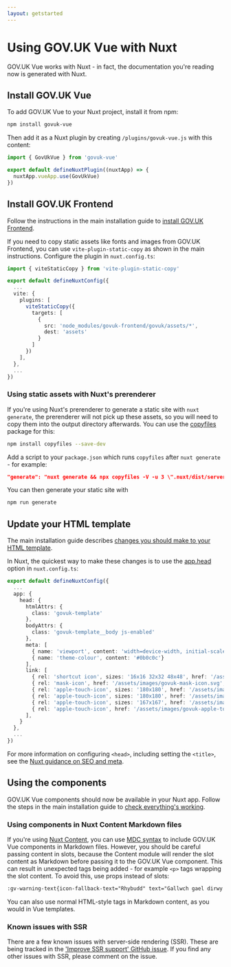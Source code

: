 ```yaml
---
layout: getstarted
---
```


# Using GOV.UK Vue with Nuxt

GOV.UK Vue works with Nuxt - in fact, the documentation you're reading now is generated with Nuxt.

## Install GOV.UK Vue

To add GOV.UK Vue to your Nuxt project, install it from npm:

```sh 
npm install govuk-vue
```

Then add it as a Nuxt plugin by creating `/plugins/govuk-vue.js` with this content:

```js
import { GovUkVue } from 'govuk-vue'

export default defineNuxtPlugin((nuxtApp) => {
  nuxtApp.vueApp.use(GovUkVue)
})
```

## Install GOV.UK Frontend

Follow the instructions in the main installation guide to [install GOV.UK Frontend](/get-started/installing-govuk-vue#install-govuk-frontend).

If you need to copy static assets like fonts and images from GOV.UK Frontend, you can use `vite-plugin-static-copy`
as shown in the main instructions. Configure the plugin in `nuxt.config.ts`:

```ts
import { viteStaticCopy } from 'vite-plugin-static-copy'

export default defineNuxtConfig({
  ...
  vite: {
    plugins: [
      viteStaticCopy({
        targets: [
          {
            src: 'node_modules/govuk-frontend/govuk/assets/*',
            dest: 'assets'
          }
        ]
      })
    ],
  },
  ...
})
```

### Using static assets with Nuxt's prerenderer

If you're using Nuxt's prerenderer to generate a static site with `nuxt generate`, the prerenderer will not pick up these assets, so
you will need to copy them into the output directory afterwards. You can use the [copyfiles](https://github.com/calvinmetcalf/copyfiles#readme)
package for this:

```sh
npm install copyfiles --save-dev
```

Add a script to your `package.json` which runs `copyfiles` after `nuxt generate` - for example:

```json
"generate": "nuxt generate && npx copyfiles -V -u 3 \".nuxt/dist/server/assets/**\" \".output/public\""
```        

You can then generate your static site with 

```sh 
npm run generate
```

## Update your HTML template

The main installation guide describes [changes you should make to your HTML template](/get-started/installing-govuk-vue#update-your-html-template).

In Nuxt, the quickest way to make these changes is to use the 
[app.head](https://nuxt.com/docs/api/configuration/nuxt-config#head) option in `nuxt.config.ts`:

```ts
export default defineNuxtConfig({
  ...
  app: {
    head: {
      htmlAttrs: {
        class: 'govuk-template'
      },
      bodyAttrs: {
        class: 'govuk-template__body js-enabled'
      },
      meta: [
        { name: 'viewport', content: 'width=device-width, initial-scale=1, viewport-fit=cover'},
        { name: 'theme-colour', content: '#0b0c0c'}
      ],
      link: [
        { rel: 'shortcut icon', sizes: '16x16 32x32 48x48', href: '/assets/images/favicon.ico', type: 'image/x-icon' },
        { rel: 'mask-icon', href: '/assets/images/govuk-mask-icon.svg', color: '#0b0c0c' },
        { rel: 'apple-touch-icon', sizes: '180x180', href: '/assets/images/govuk-apple-touch-icon-180x180.png' },
        { rel: 'apple-touch-icon', sizes: '180x180', href: '/assets/images/govuk-apple-touch-icon-180x180.png' },
        { rel: 'apple-touch-icon', sizes: '167x167', href: '/assets/images/govuk-apple-touch-icon-167x167.png' },
        { rel: 'apple-touch-icon', href: '/assets/images/govuk-apple-touch-icon.png' }
      ],
    }
  },
  ...
})
```

For more information on configuring `<head>`, including setting the `<title>`, see the 
[Nuxt guidance on SEO and meta](https://nuxt.com/docs/getting-started/seo-meta).

## Using the components

GOV.UK Vue components should now be available in your Nuxt app. Follow the steps in the main installation guide to
[check everything's working](/get-started/installing-govuk-vue#use-the-components).

### Using components in Nuxt Content Markdown files

If you're using [Nuxt Content](https://content.nuxtjs.org/), you can use [MDC syntax](https://content.nuxtjs.org/guide/writing/mdc)
to include GOV.UK Vue components in Markdown files. However, you should be careful passing content in slots, because
the Content module will render the slot content as Markdown before passing it to the GOV.UK Vue component. This can result
in unexpected tags being added - for example `<p>` tags wrapping the slot content. To avoid this, use props instead of slots:

```md
:gv-warning-text{icon-fallback-text="Rhybudd" text="Gallwch gael dirwy o hyd at £5,000 os na fyddwch yn cofrestru."}
```

You can also use normal HTML-style tags in Markdown content, as you would in Vue templates.

### Known issues with SSR

There are a few known issues with server-side rendering (SSR). These are being tracked in the
['Improve SSR support' GitHub issue](https://github.com/govuk-vue/govuk-vue/issues/7). If you find any other issues
with SSR, please comment on the issue.



